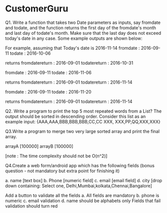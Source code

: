# CustomerGuru

Q1. Write a function that takes two Date parameters as inputs, say fromdate and todate, and the function returns the first day of the fromdate's month and last day of todate's month.
Make sure that the last day does not exceed today's date in any case. Some example outputs are shown below:

For example, assuming that Today's date is 2016-11-14
fromdate : 2016-09-11
todate : 2016-10-06

returns
fromdatereturn : 2016-09-01
todatereturn : 2016-10-31

fromdate : 2016-09-11
todate : 2016-11-06

returns
fromdatereturn : 2016-09-01
todatereturn : 2016-11-14

fromdate : 2016-09-11
todate : 2016-11-20

returns
fromdatereturn : 2016-09-01
todatereturn : 2016-11-14

Q2. Write a program to print the top 5 most repeated words from a List? The output should be sorted in descending order.
Consider this list as an example input: {AAA,AAA,BBB,BBB,BBB,CC,CC XXX, XXX,PP,QQ,XXX,XXX}

Q3.Write a program to merge two very large sorted array and print the final array.

arrayA [100000]
arrayB [100000]

[note : The time complexity should not be O(n^2)]

Q4.Create a web form/android app which has the following fields (bonus question - not mandatory but extra point for finishing it)

a. name [text box]
b. Phone [numeric field]
c. email [email field]
d. city [drop down containing: Select one, Delhi,Mumbai,kolkata,Chennai,Bangalore]

Add a button to validate all the fields
a. All fields are mandatory
b. phone is numeric
c. email validation
d. name should be alphabets only
Fields that fail validation should turn red

